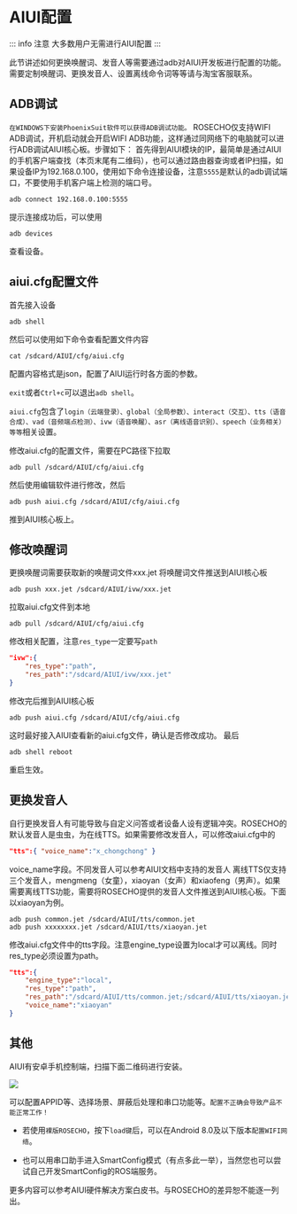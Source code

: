 # AIUI配置

::: info 注意
大多数用户无需进行AIUI配置
:::

此节讲述如何更换唤醒词、发音人等需要通过adb对AIUI开发板进行配置的功能。需要定制唤醒词、更换发音人、设置离线命令词等等请与淘宝客服联系。

## ADB调试

`在WINDOWS下安装PhoenixSuit软件可以获得ADB调试功能。`
ROSECHO仅支持WIFI ADB调试，开机启动就会开启WIFI ADB功能，这样通过同网络下的电脑就可以进行ADB调试AIUI核心板。步骤如下：
首先得到AIUI模块的IP，最简单是通过AIUI的手机客户端查找（本页末尾有二维码），也可以通过路由器查询或者IP扫描，如果设备IP为192.168.0.100，使用如下命令连接设备，注意`5555`是默认的adb调试端口，不要使用手机客户端上检测的端口号。

```shell
adb connect 192.168.0.100:5555
```
提示连接成功后，可以使用
```shell
adb devices
```
查看设备。

## aiui.cfg配置文件

首先接入设备
```shell
adb shell
```
然后可以使用如下命令查看配置文件内容
```shell
cat /sdcard/AIUI/cfg/aiui.cfg
```
配置内容格式是json，配置了AIUI运行时各方面的参数。

`exit`或者`Ctrl+c`可以退出`adb shell`。

`aiui.cfg`包含了`login（云端登录）、global（全局参数）、interact（交互）、tts（语音合成）、vad（音频端点检测）、ivw（语音唤醒）、asr（离线语音识别）、speech（业务相关）等等`相关设置。

修改aiui.cfg的配置文件，需要在PC路径下拉取
```shell
adb pull /sdcard/AIUI/cfg/aiui.cfg
```
然后使用编辑软件进行修改，然后
```shell
adb push aiui.cfg /sdcard/AIUI/cfg/aiui.cfg
```
推到AIUI核心板上。
## 修改唤醒词

更换唤醒词需要获取新的唤醒词文件xxx.jet
将唤醒词文件推送到AIUI核心板
```shell
adb push xxx.jet /sdcard/AIUI/ivw/xxx.jet
```
拉取aiui.cfg文件到本地
```shell
adb pull /sdcard/AIUI/cfg/aiui.cfg
```
修改相关配置，注意`res_type`一定要写`path`
```json
"ivw":{
    "res_type":"path",
    "res_path":"/sdcard/AIUI/ivw/xxx.jet"
}
```
修改完后推到AIUI核心板
```shell
adb push aiui.cfg /sdcard/AIUI/cfg/aiui.cfg
```
这时最好接入AIUI查看新的aiui.cfg文件，确认是否修改成功。
最后
```shell
adb shell reboot
```
重启生效。

## 更换发音人

自行更换发音人有可能导致与自定义问答或者设备人设有逻辑冲突。ROSECHO的默认发音人是虫虫，为在线TTS。如果需要修改发音人，可以修改aiui.cfg中的
```json
"tts":{ "voice_name":"x_chongchong" }
```
voice_name字段。不同发音人可以参考AIUI文档中支持的发音人
离线TTS仅支持三个发音人，mengmeng（女童），xiaoyan（女声）和xiaofeng（男声）。如果需要离线TTS功能，需要将ROSECHO提供的发音人文件推送到AIUI核心板。下面以xiaoyan为例。
```shell
adb push common.jet /sdcard/AIUI/tts/common.jet
adb push xxxxxxxx.jet /sdcard/AIUI/tts/xiaoyan.jet
```
修改aiui.cfg文件中的tts字段。注意engine_type设置为local才可以离线。同时res_type必须设置为path。
```json
"tts":{
    "engine_type":"local",
    "res_type":"path",
    "res_path":"/sdcard/AIUI/tts/common.jet;/sdcard/AIUI/tts/xiaoyan.jet",
    "voice_name":"xiaoyan"
}
```
## 其他

AIUI有安卓手机控制端，扫描下面二维码进行安装。

![](https://tianbot-pic.oss-cn-beijing.aliyuncs.com/tianbot-pic/Tianbot-Doc202310311347937.webp)

可以配置APPID等、选择场景、屏蔽后处理和串口功能等。`配置不正确会导致产品不能正常工作！`

- 若使用`裸版ROSECHO`，按下`load键`后，可以在Android 8.0及以下版本`配置WIFI网络`。

- 也可以用串口助手进入SmartConfig模式（有点多此一举），当然您也可以尝试自己开发SmartConfig的ROS端服务。

更多内容可以参考AIUI硬件解决方案白皮书。与ROSECHO的差异恕不能逐一列出。